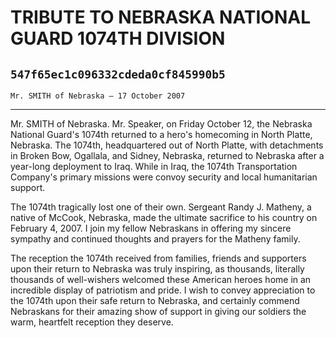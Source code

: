 # TRIBUTE TO NEBRASKA NATIONAL GUARD 1074TH DIVISION
## `547f65ec1c096332cdeda0cf845990b5`
`Mr. SMITH of Nebraska — 17 October 2007`

---


Mr. SMITH of Nebraska. Mr. Speaker, on Friday October 12, the 
Nebraska National Guard's 1074th returned to a hero's homecoming in 
North Platte, Nebraska. The 1074th, headquartered out of North Platte, 
with detachments in Broken Bow, Ogallala, and Sidney, Nebraska, 
returned to Nebraska after a year-long deployment to Iraq. While in 
Iraq, the 1074th Transportation Company's primary missions were convoy 
security and local humanitarian support.

The 1074th tragically lost one of their own. Sergeant Randy J. 
Matheny, a native of McCook, Nebraska, made the ultimate sacrifice to 
his country on February 4, 2007. I join my fellow Nebraskans in 
offering my sincere sympathy and continued thoughts and prayers for the 
Matheny family.

The reception the 1074th received from families, friends and 
supporters upon their return to Nebraska was truly inspiring, as 
thousands, literally thousands of well-wishers welcomed these American 
heroes home in an incredible display of patriotism and pride. I wish to 
convey appreciation to the 1074th upon their safe return to Nebraska, 
and certainly commend Nebraskans for their amazing show of support in 
giving our soldiers the warm, heartfelt reception they deserve.
